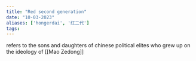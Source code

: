 ```yaml
---
title: "Red second generation"
date: "10-03-2023"
aliases: ['hongerdai', '红二代']
tags:
---
```


refers to the sons and daughters of chinese political elites who grew up on the ideology of [[Mao Zedong]]